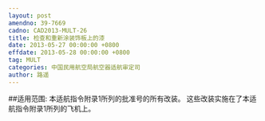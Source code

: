 ```yaml
---
layout: post
amendno: 39-7669
cadno: CAD2013-MULT-26
title: 检查和重新涂装饰板上的漆
date: 2013-05-27 00:00:00 +0800
effdate: 2013-05-28 00:00:00 +0800
tag: MULT
categories: 中国民用航空局航空器适航审定司
author: 路遥
---
```


##适用范围:
本适航指令附录1所列的批准号的所有改装。 这些改装实施在了本适航指令附录1所列的飞机上。

